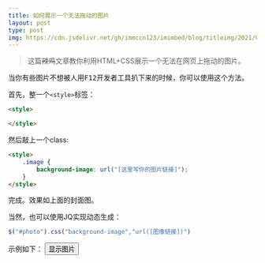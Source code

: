 ```yaml
---
title: 如何展示一个无法拖动的图片
layout: post
type: post
img: https://cdn.jsdelivr.net/gh/immccn123/imimbed/blog/titleimg/2021/08/undrag.jpg
---
```

> 这篇~~辣鸡~~文章教你利用HTML+CSS展示一个无法在网页上拖动的图片。

当你有些图片不想被人用<kbd>F12</kbd>开发者工具扒下来的时候，你可以使用这个方法。

首先，整一个`<style>`标签：
```html
<style>

</style>
```
然后敲上一个class:
```html
<style>
    .image {
        background-image: url("[这里写你的图片链接]");
    }
</style>
```
完成。效果如上面的封面图。

当然，也可以使用JQ实现动态生成：
```javascript
$("#photo").css("background-image","url([图像链接])")
```
示例如下：
<button class="btn btn-default" onclick="click()">显示图片</button>
<div id="ph" style="height: 200px"></div>
<script>
    function click() {
         $("#ph").css("background-image","url(\"https://cdn.jsdelivr.net/gh/immccn123/imimbed/blog/titleimg/2021/08/undrag.jpg\")")
    }
</script>
